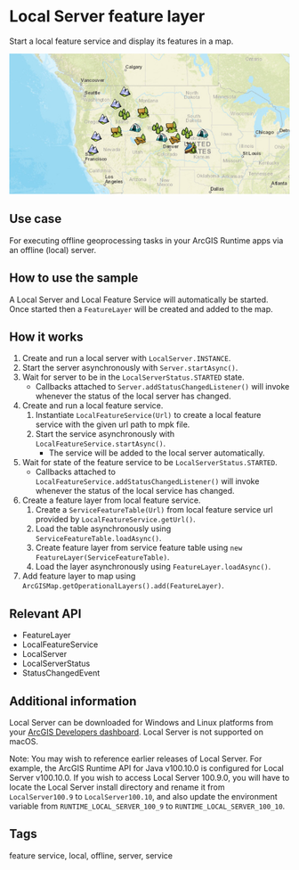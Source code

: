 # Local Server feature layer

Start a local feature service and display its features in a map.

![Image of local server feature layer](LocalServerFeatureLayer.png)

## Use case

For executing offline geoprocessing tasks in your ArcGIS Runtime apps via an offline (local) server.

## How to use the sample

A Local Server and Local Feature Service will automatically be started. Once started then a `FeatureLayer` will be created and added to the map.

## How it works

1. Create and run a local server with `LocalServer.INSTANCE`.
2. Start the server asynchronously with `Server.startAsync()`.
3. Wait for server to be in the  `LocalServerStatus.STARTED` state.
    * Callbacks attached to `Server.addStatusChangedListener()` will invoke whenever the status of the local server has changed.
4. Create and run a local feature service.
    1. Instantiate `LocalFeatureService(Url)` to create a local feature service with the given url path to mpk file.
    2. Start the service asynchronously with `LocalFeatureService.startAsync()`.
        * The service will be added to the local server automatically.
5. Wait for state of the feature service to be `LocalServerStatus.STARTED`.
    * Callbacks attached to `LocalFeatureService.addStatusChangedListener()` will invoke whenever the status of the local service has changed.
6. Create a feature layer from local feature service.
    1. Create a `ServiceFeatureTable(Url)` from local feature service url provided by `LocalFeatureService.getUrl()`.
    2. Load the table asynchronously using `ServiceFeatureTable.loadAsync()`.
    3. Create feature layer from service feature table using `new FeatureLayer(ServiceFeatureTable)`.
    4. Load the layer asynchronously using `FeatureLayer.loadAsync()`.
7. Add feature layer to map using `ArcGISMap.getOperationalLayers().add(FeatureLayer)`.

## Relevant API

* FeatureLayer
* LocalFeatureService
* LocalServer
* LocalServerStatus
* StatusChangedEvent

## Additional information

Local Server can be downloaded for Windows and Linux platforms from your [ArcGIS Developers dashboard](https://developers.arcgis.com/java/local-server/install-local-server/). Local Server is not supported on macOS.

Note: You may wish to reference earlier releases of Local Server. For example, the ArcGIS Runtime API for Java v100.10.0 is configured for Local Server v100.10.0. If you wish to access Local Server 100.9.0, you will have to locate the Local Server install directory and rename it from `LocalServer100.9` to `LocalServer100.10`, and also update the environment variable from `RUNTIME_LOCAL_SERVER_100_9` to `RUNTIME_LOCAL_SERVER_100_10`.

## Tags

feature service, local, offline, server, service
